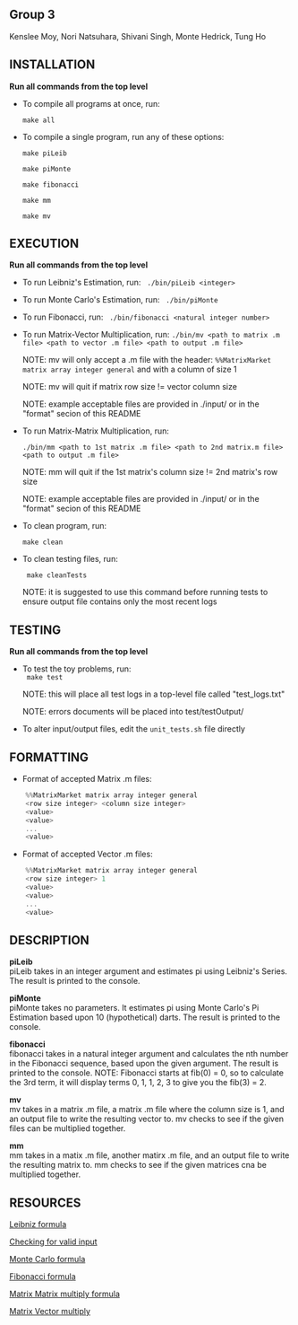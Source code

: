 ## Group 3 <br />
Kenslee Moy, Nori Natsuhara, Shivani Singh, Monte Hedrick, Tung Ho

## INSTALLATION <br />
**Run all commands from the top level**

* To compile all programs at once, run:

    `make all`

* To compile a single program, run any of these options:

    `make piLeib`
	
    `make piMonte`
	
    `make fibonacci`
	
    `make mm`
	
    `make mv`

## EXECUTION <br />
**Run all commands from the top level**

* To run Leibniz's Estimation, run:
   ` ./bin/piLeib <integer>`

* To run Monte Carlo's Estimation, run:
   ` ./bin/piMonte`

* To run Fibonacci, run:
   ` ./bin/fibonacci <natural integer number>`

* To run Matrix-Vector Multiplication, run:
    `./bin/mv <path to matrix .m file> <path to vector .m file> <path to output .m file>`
	
	NOTE: mv will only accept a .m file with the header:
        `%%MatrixMarket matrix array integer general`
    and with a column of size 1

    NOTE: mv will quit if matrix row size != vector column size

    NOTE: example acceptable files are provided in ./input/ or in the "format" secion of this README
    

* To run Matrix-Matrix Multiplication, run:

    `./bin/mm <path to 1st matrix .m file> <path to 2nd matrix.m file> <path to output .m file>`

    NOTE: mm will quit if the 1st matrix's column size != 2nd matrix's row size

    NOTE: example acceptable files are provided in ./input/ or in the "format" secion of this README

* To clean program, run:

    `make clean`

* To clean testing files, run:

   ` make cleanTests`

    NOTE: it is suggested to use this command before running tests to ensure output file contains 
        only the most recent logs

## TESTING <br />
**Run all commands from the top level**

* To test the toy problems, run: <br />
   ` make test`

   NOTE: this will place all test logs in a top-level file called "test_logs.txt"

   NOTE: errors documents will be placed into test/testOutput/

* To alter input/output files, edit the `unit_tests.sh` file directly

## FORMATTING <br />
* Format of accepted Matrix .m files:
```c
    %%MatrixMarket matrix array integer general
    <row size integer> <column size integer>
    <value>
    <value>
    ...
    <value>
```

* Format of accepted Vector .m files:
```c
    %%MatrixMarket matrix array integer general
    <row size integer> 1
    <value>
    <value>
    ...
    <value>
```

## DESCRIPTION <br />
**piLeib** <br />
piLeib takes in an integer argument and estimates pi using Leibniz's Series. 
The result is printed to the console.

**piMonte** <br />
piMonte takes no parameters. It estimates pi using Monte Carlo's Pi
Estimation based upon 10 (hypothetical) darts. The result is printed to
the console.

**fibonacci** <br />
fibonacci takes in a natural integer argument and calculates the nth
number in the Fibonacci sequence, based upon the given argument. The result
is printed to the console. 
NOTE: Fibonacci starts at fib(0) = 0, so to calculate the 
3rd term, it will display terms 0, 1, 1, 2, 3 to give you the fib(3) = 2.

**mv** <br />
mv takes in a matrix .m file, a matrix .m file where the column size is 1, 
and an output file to write the resulting vector to. mv checks to see if the
given files can be multiplied together.

**mm** <br />
mm takes in a matix .m file, another matirx .m file, and an output file to
write the resulting matrix to. mm checks to see if the given matrices cna be
multiplied together.

## RESOURCES <br />
[Leibniz formula](https://stackoverflow.com/questions/18036367/leibniz-formula-for-%CF%80-is-this-any-good-python "Leibniz formula")

[Checking for valid input](https://stackoverflow.com/questions/17292545/how-to-check-if-the-input-is-a-number-or-not-in-c "Checking for valid input")

[Monte Carlo formula](https://www.geeksforgeeks.org/estimating-value-pi-using-monte-carlo/ "Monte Carlo formula")

[Fibonacci formula](https://www.programiz.com/c-programming/examples/fibonacci-series "Fibonacci formula")

[Matrix Matrix multiply formula](https://www.programiz.com/python-programming/examples/multiply-matrix "Matrix Matrix multiply formula")

[Matrix Vector multiply](https://mathinsight.org/matrix_vector_multiplication "Matrix Vector multiply")

